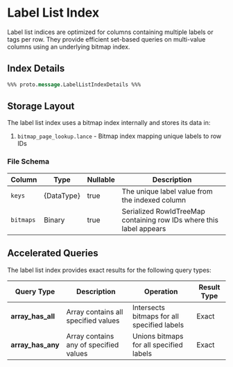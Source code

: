 # Label List Index

Label list indices are optimized for columns containing multiple labels or tags per row.
They provide efficient set-based queries on multi-value columns using an underlying bitmap index.

## Index Details

```protobuf
%%% proto.message.LabelListIndexDetails %%%
```

## Storage Layout

The label list index uses a bitmap index internally and stores its data in:

1. `bitmap_page_lookup.lance` - Bitmap index mapping unique labels to row IDs

### File Schema

| Column    | Type       | Nullable | Description                                                         |
|-----------|------------|----------|---------------------------------------------------------------------|
| `keys`    | {DataType} | true     | The unique label value from the indexed column                      |
| `bitmaps` | Binary     | true     | Serialized RowIdTreeMap containing row IDs where this label appears |

## Accelerated Queries

The label list index provides exact results for the following query types:

| Query Type           | Description                            | Operation                                   | Result Type |
|----------------------|----------------------------------------|---------------------------------------------|-------------|
| **array_has_all**    | Array contains all specified values    | Intersects bitmaps for all specified labels | Exact       |
| **array_has_any**    | Array contains any of specified values | Unions bitmaps for all specified labels     | Exact       |